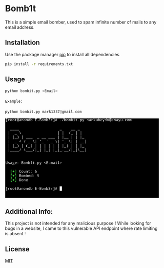 # Bomb1t
This is a simple email bomber, used to spam infinite number of mails to any email address.   


## Installation

Use the package manager [pip](https://pip.pypa.io/en/stable/) to install all dependencies.

```bash
pip install -r requirements.txt
```

## Usage

```python
python bombit.py <Email>

Example:

python bombit.py mark1337@gmail.com
```

![usage](win.png)

## Additional Info:
This project is not intended for any malicious purpose ! While looking for bugs in a website, I came to this vulnerable API endpoint where rate limiting is absent ! 


## License
[MIT](https://choosealicense.com/licenses/mit/)
